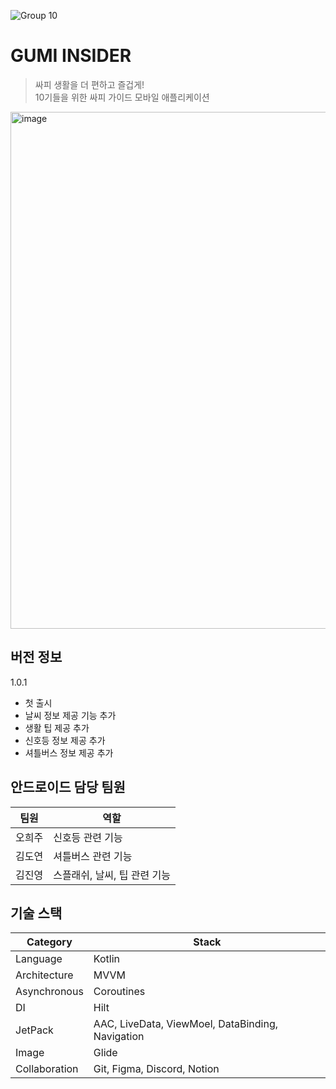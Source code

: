![Group 10](https://github.com/Gumi-Life-Project/GLP_Android/assets/123930169/f6978d30-dd33-4e0e-8d2e-8c7b8feb85e0)

#  GUMI INSIDER

> 싸피 생활을 더 편하고 즐겁게! <br>
> 10기들을 위한 싸피 가이드 모바일 애플리케이션
> 

<img width="827" alt="image" src="https://github.com/Gumi-Life-Project/GLP_Android/assets/52189097/409faef9-1a84-46dd-a92d-890f46928913">

## 버전 정보
1.0.1
- 첫 출시
- 날씨 정보 제공 기능 추가
- 생활 팁 제공 추가
- 신호등 정보 제공 추가
- 셔틀버스 정보 제공 추가

## 안드로이드 담당 팀원
| 팀원 | 역할 |
|-----|-----
|오희주| 신호등 관련 기능
|김도연| 셔틀버스 관련 기능
|김진영| 스플래쉬, 날씨, 팁 관련 기능

## 기술 스택
| Category | Stack |
| ------------ | ------------- |
| Language | Kotlin  |
| Architecture | MVVM  |
| Asynchronous | Coroutines  |
| DI | Hilt  |
| JetPack | AAC, LiveData, ViewMoel, DataBinding, Navigation  |
| Image | Glide  |
| Collaboration | Git, Figma, Discord, Notion|
